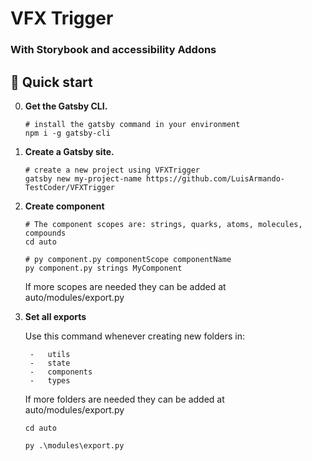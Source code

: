 # VFX Trigger
### With Storybook and accessibility Addons

## 🚀 Quick start

0.  **Get the Gatsby CLI.**
    ```shell
    # install the gatsby command in your environment
    npm i -g gatsby-cli
    ```

1.  **Create a Gatsby site.**
    ```shell
    # create a new project using VFXTrigger
    gatsby new my-project-name https://github.com/LuisArmando-TestCoder/VFXTrigger
    ```

2. **Create component**
    ```shell
    # The component scopes are: strings, quarks, atoms, molecules, compounds
    cd auto

    # py component.py componentScope componentName
    py component.py strings MyComponent
    ```

    If more scopes are needed they can be added at auto/modules/export.py

3. **Set all exports**

    Use this command whenever creating new folders in:

        -   utils
        -   state
        -   components
        -   types

    If more folders are needed they can be added at auto/modules/export.py

    ```shell
    cd auto

    py .\modules\export.py
    ```
